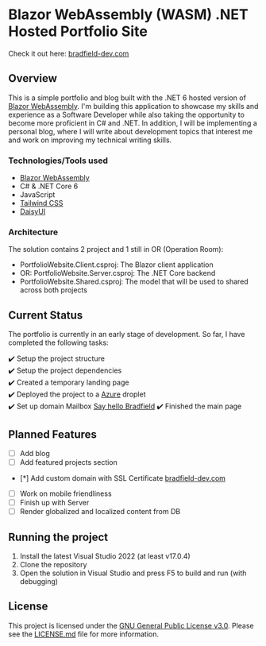 # Blazor WebAssembly (WASM) .NET Hosted Portfolio Site

Check it out here: [bradfield-dev.com](https://bradfield-dev.com)

## Overview 
This is a simple portfolio and blog built with the .NET 6 hosted version of [Blazor WebAssembly](https://dotnet.microsoft.com/en-us/apps/aspnet/web-apps/blazor). I'm building this application to showcase my skills and experience as a Software Developer while also taking the opportunity to become more proficient in C# and .NET. In addition, I will be implementing a personal blog, where I will write about development topics that interest me and work on improving my technical writing skills.

### Technologies/Tools used
- [Blazor WebAssembly](https://dotnet.microsoft.com/en-us/apps/aspnet/web-apps/blazor)
- C# & .NET Core 6
- JavaScript
- [Tailwind CSS](https://tailwindcss.com/)
- [DaisyUI](https://daisyui.com/)

### Architecture
The solution contains 2 project and 1 still in OR (Operation Room):
- PortfolioWebsite.Client.csproj: The Blazor client application
- OR: PortfolioWebsite.Server.csproj: The .NET Core backend
- PortfolioWebsite.Shared.csproj: The model that will be used to shared across both projects

## Current Status
The portfolio is currently in an early stage of development. So far, I have completed the following tasks:

:heavy_check_mark: Setup the project structure \
:heavy_check_mark: Setup the project dependencies \
:heavy_check_mark: Created a temporary landing page \
:heavy_check_mark: Deployed the project to a [Azure](https://azure.microsoft.com/en-us/) droplet \
:heavy_check_mark: Set up domain Mailbox [Say hello Bradfield](hello@bradfield-dev.com)
:heavy_check_mark: Finished the main page

## Planned Features
- [ ] Add blog
- [ ] Add featured projects section
- [*] Add custom domain with SSL Certificate [bradfield-dev.com](https://bradfield-dev.com)
- [ ] Work on mobile friendliness
- [ ] Finish up with Server
- [ ] Render globalized and localized content from DB

## Running the project
1. Install the latest Visual Studio 2022 (at least v17.0.4)
2. Clone the repository
3. Open the solution in Visual Studio and press F5 to build and run (with debugging)

## License
This project is licensed under the [GNU General Public License v3.0](https://www.gnu.org/licenses/gpl-3.0.en.html).
Please see the [LICENSE.md](LICENSE.md) file for more information.
